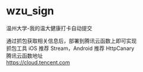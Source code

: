 # wzu_sign
温州大学-我的温大健康打卡自动提交

通过抓包获取相关信息后，部署到腾讯云函数上即可实现  
抓包工具 iOS 推荐 Stream，Android 推荐 HttpCanary  
腾讯云函数地址  
https://cloud.tencent.com  
